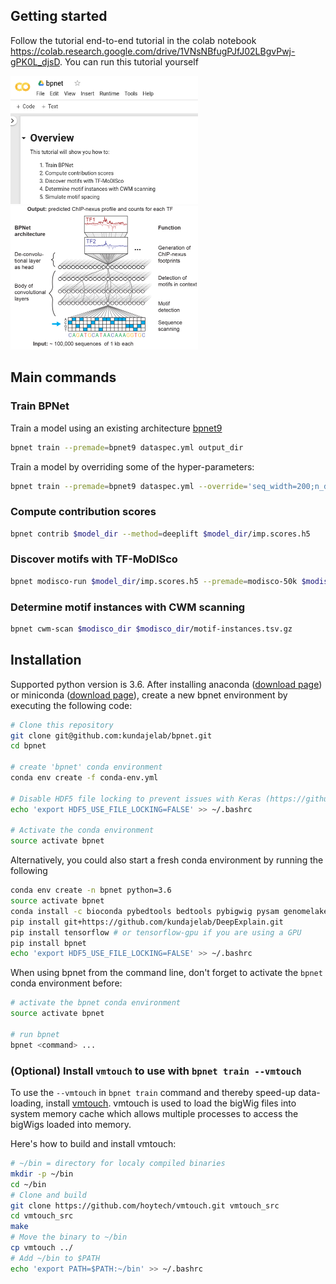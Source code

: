 ## Getting started

Follow the tutorial end-to-end tutorial in the colab notebook https://colab.research.google.com/drive/1VNsNBfugPJfJ02LBgvPwj-gPK0L_djsD. You can run this tutorial yourself

<img src="./docs/theme_dir/bpnet/colab-header.png" alt="BPNet" style="width: 300px;"/>


<img src="./notebooks/figs/bpnet-arch.png" alt="BPNet" style="width: 300px;"/>

## Main commands

### Train BPNet

Train a model using an existing architecture [bpnet9](bpnet/premade/bpnet9.gin)

```bash
bpnet train --premade=bpnet9 dataspec.yml output_dir
```

Train a model by overriding some of the hyper-parameters:

```bash
bpnet train --premade=bpnet9 dataspec.yml --override='seq_width=200;n_dil_layers=3' output_dir
```

### Compute contribution scores

```bash
bpnet contrib $model_dir --method=deeplift $model_dir/imp.scores.h5
```

### Discover motifs with TF-MoDISco

```bash
bpnet modisco-run $model_dir/imp.scores.h5 --premade=modisco-50k $modisco_dir
```

### Determine motif instances with CWM scanning

```bash
bpnet cwm-scan $modisco_dir $modisco_dir/motif-instances.tsv.gz
```

## Installation

Supported python version is 3.6. After installing anaconda ([download page](https://www.anaconda.com/download/)) or miniconda ([download page](https://conda.io/miniconda.html)), create a new bpnet environment by executing the following code:

```bash
# Clone this repository
git clone git@github.com:kundajelab/bpnet.git
cd bpnet

# create 'bpnet' conda environment
conda env create -f conda-env.yml

# Disable HDF5 file locking to prevent issues with Keras (https://github.com/h5py/h5py/issues/1082)
echo 'export HDF5_USE_FILE_LOCKING=FALSE' >> ~/.bashrc

# Activate the conda environment
source activate bpnet
```

Alternatively, you could also start a fresh conda environment by running the following

```bash
conda env create -n bpnet python=3.6
source activate bpnet
conda install -c bioconda pybedtools bedtools pybigwig pysam genomelake
pip install git+https://github.com/kundajelab/DeepExplain.git
pip install tensorflow # or tensorflow-gpu if you are using a GPU
pip install bpnet
echo 'export HDF5_USE_FILE_LOCKING=FALSE' >> ~/.bashrc
```

When using bpnet from the command line, don't forget to activate the `bpnet` conda environment before:

```bash
# activate the bpnet conda environment
source activate bpnet

# run bpnet
bpnet <command> ...
```

### (Optional) Install `vmtouch` to use with `bpnet train --vmtouch`

To use the `--vmtouch` in `bpnet train` command and thereby speed-up data-loading, install [vmtouch](https://hoytech.com/vmtouch/). vmtouch is used to load the bigWig files into system memory cache which allows multiple processes to access
the bigWigs loaded into memory. 

Here's how to build and install vmtouch:

```bash
# ~/bin = directory for localy compiled binaries
mkdir -p ~/bin
cd ~/bin
# Clone and build
git clone https://github.com/hoytech/vmtouch.git vmtouch_src
cd vmtouch_src
make
# Move the binary to ~/bin
cp vmtouch ../
# Add ~/bin to $PATH
echo 'export PATH=$PATH:~/bin' >> ~/.bashrc
```
